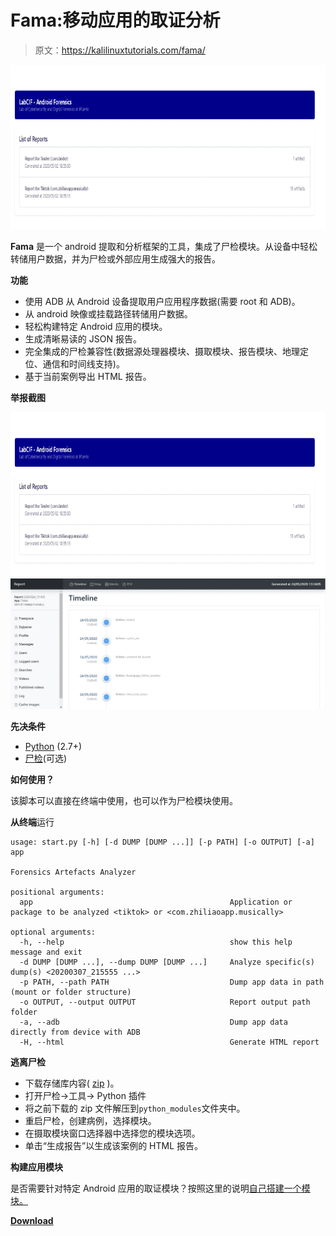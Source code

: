 # Fama:移动应用的取证分析

> 原文：<https://kalilinuxtutorials.com/fama/>

[![Fama : Forensic Analysis For Mobile Apps](img/ec0516c688578b08aafdceaa2831455a.png "Fama : Forensic Analysis For Mobile Apps")](https://1.bp.blogspot.com/-i62xinR3CzU/X7LkGvArkdI/AAAAAAAAH_0/2kqO_bUVnqs9SKgSaQ1XFnpeCbPW-aFywCLcBGAsYHQ/s728/Screenshots--1%25281%2529.png)

**Fama** 是一个 android 提取和分析框架的工具，集成了尸检模块。从设备中轻松转储用户数据，并为尸检或外部应用生成强大的报告。

**功能**

*   使用 ADB 从 Android 设备提取用户应用程序数据(需要 root 和 ADB)。
*   从 android 映像或挂载路径转储用户数据。
*   轻松构建特定 Android 应用的模块。
*   生成清晰易读的 JSON 报告。
*   完全集成的尸检兼容性(数据源处理器模块、摄取模块、报告模块、地理定位、通信和时间线支持)。
*   基于当前案例导出 HTML 报告。

**举报截图**

![Fama : Forensic Analysis For Mobile Apps](img/ec0516c688578b08aafdceaa2831455a.png "Fama : Forensic Analysis For Mobile Apps")![](img/abd506af3aea7abfa418dbf8c72ab659.png)

**先决条件**

*   [Python](https://www.python.org/downloads/) (2.7+)
*   [尸检](https://www.sleuthkit.org/autopsy/)(可选)

**如何使用？**

该脚本可以直接在终端中使用，也可以作为尸检模块使用。

**从终端**运行

```
usage: start.py [-h] [-d DUMP [DUMP ...]] [-p PATH] [-o OUTPUT] [-a] app

Forensics Artefacts Analyzer

positional arguments:
  app                                            Application or package to be analyzed <tiktok> or <com.zhiliaoapp.musically>

optional arguments:
  -h, --help                                     show this help message and exit
  -d DUMP [DUMP ...], --dump DUMP [DUMP ...]     Analyze specific(s) dump(s) <20200307_215555 ...>
  -p PATH, --path PATH                           Dump app data in path (mount or folder structure)
  -o OUTPUT, --output OUTPUT                     Report output path folder
  -a, --adb                                      Dump app data directly from device with ADB
  -H, --html                                     Generate HTML report
```

**逃离尸检**

*   下载存储库内容( [zip](https://github.com/labcif/FAMA/archive/master.zip) )。
*   打开尸检->工具-> Python 插件
*   将之前下载的 zip 文件解压到`python_modules`文件夹中。
*   重启尸检，创建病例，选择模块。
*   在摄取模块窗口选择器中选择您的模块选项。
*   单击“生成报告”以生成该案例的 HTML 报告。

**构建应用模块**

是否需要针对特定 Android 应用的取证模块？按照这里的说明[自己搭建一个模块。](https://github.com/labcif/FAMA/blob/master/modules/README.md)

[**Download**](https://github.com/labcif/FAMA)